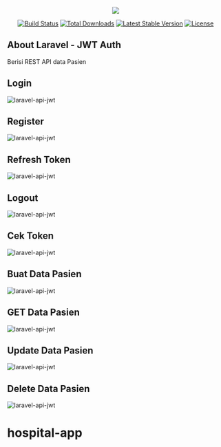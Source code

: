<p align="center"><img src="https://laravel.com/assets/img/components/logo-laravel.svg"></p>

<p align="center">
<a href="https://travis-ci.org/laravel/framework"><img src="https://travis-ci.org/laravel/framework.svg" alt="Build Status"></a>
<a href="https://packagist.org/packages/laravel/framework"><img src="https://poser.pugx.org/laravel/framework/d/total.svg" alt="Total Downloads"></a>
<a href="https://packagist.org/packages/laravel/framework"><img src="https://poser.pugx.org/laravel/framework/v/stable.svg" alt="Latest Stable Version"></a>
<a href="https://packagist.org/packages/laravel/framework"><img src="https://poser.pugx.org/laravel/framework/license.svg" alt="License"></a>
</p>

## About Laravel - JWT Auth

Berisi REST API data Pasien 

## Login
![laravel-api-jwt](https://github.com/Prasdimas/hospital-app/blob/master/public/img/Login.png)
## Register
![laravel-api-jwt](/public/img/register.PNG)
## Refresh Token
![laravel-api-jwt](/public/img/refreshtoken.PNG)
## Logout
![laravel-api-jwt](/public/img/logout.PNG)
## Cek Token
![laravel-api-jwt](/public/img/cekdata.PNG)
## Buat Data Pasien 
![laravel-api-jwt](/public/img/tambahdatapasien.PNG)
## GET Data Pasien 
![laravel-api-jwt](/public/img/datapasien.PNG)
## Update Data Pasien 
![laravel-api-jwt](/public/img/updatedatapasien.PNG)
## Delete Data Pasien 
![laravel-api-jwt](/public/img/hapusdatapasien.PNG)


# hospital-app

